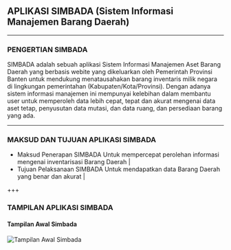 ## APLIKASI SIMBADA (Sistem Informasi Manajemen Barang Daerah)

---

### PENGERTIAN SIMBADA
SIMBADA adalah sebuah aplikasi Sistem Informasi Manajemen Aset Barang Daerah yang berbasis webite
yang dikeluarkan oleh Pemerintah Provinsi Banten untuk mendukung menatausahakan barang inventaris
milik negara di lingkungan pemerintahan (Kabupaten/Kota/Provinsi). Dengan adanya sistem informasi
manajemen ini mempunyai kelebihan dalam membantu user untuk memperoleh data lebih cepat, tepat
dan akurat mengenai data aset tetap, penyusutan data mutasi, dan data ruang, dan persediaan barang
yang ada.

---

### MAKSUD DAN TUJUAN APLIKASI SIMBADA
- Maksud Penerapan SIMBADA Untuk mempercepat perolehan informasi mengenai inventarisasi Barang Daerah |
- Tujuan Pelaksanaan SIMBADA Untuk mendapatkan data Barang Daerah yang benar dan akurat |

+++

### TAMPILAN APLIKASI SIMBADA

#### Tampilan Awal Simbada
![Tampilan Awal Simbada](/assets/images/halaman-awal.png)

